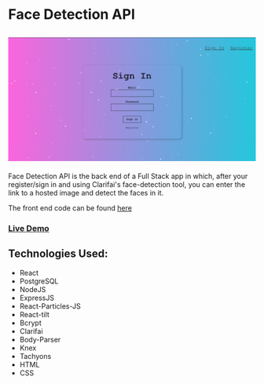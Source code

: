 # Face Detection API

![Face Detection API](/screenshot.png)
--

Face Detection API is the back end of a Full Stack app in which, after your register/sign in and using Clarifai's face-detection tool, you can enter the link to a hosted image and detect the faces in it.

The front end code can be found [here](https://github.com/francofle/face-detection)

### [Live Demo](https://face-detection-kenobi.herokuapp.com/)

Technologies Used:
--
* React
* PostgreSQL
* NodeJS
* ExpressJS
* React-Particles-JS
* React-tilt
* Bcrypt
* Clarifai
* Body-Parser
* Knex
* Tachyons
* HTML
* CSS